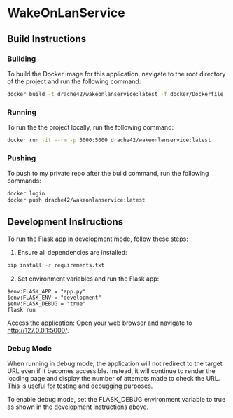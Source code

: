 # WakeOnLanService

## Build Instructions

### Building

To build the Docker image for this application, navigate to the root directory of the project and run the following command:

```sh
docker build -t drache42/wakeonlanservice:latest -f docker/Dockerfile .
```

### Running

To run the the project locally, run the following command:

```sh
docker run -it --rm -p 5000:5000 drache42/wakeonlanservice:latest
```

### Pushing

To push to my private repo after the build command, run the following commands:

```sh
docker login
docker push drache42/wakeonlanservice:latest
```

## Development Instructions

To run the Flask app in development mode, follow these steps:

1. Ensure all dependencies are installed:

```sh
pip install -r requirements.txt
```

2. Set environment variables and run the Flask app:

```
$env:FLASK_APP = "app.py"
$env:FLASK_ENV = "development"
$env:FLASK_DEBUG = "true"
flask run
```

Access the application: Open your web browser and navigate to http://127.0.0.1:5000/.

### Debug Mode
When running in debug mode, the application will not redirect to the target URL even if it becomes accessible. Instead, it will continue to render the loading page and display the number of attempts made to check the URL. This is useful for testing and debugging purposes.

To enable debug mode, set the FLASK_DEBUG environment variable to true as shown in the development instructions above. 